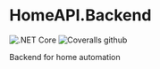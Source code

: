 # HomeAPI.Backend
![.NET Core](https://github.com/chwun/HomeAPI.Backend/workflows/.NET%20Core/badge.svg) ![Coveralls github](https://img.shields.io/coveralls/github/chwun/HomeAPI.Backend)

Backend for home automation
